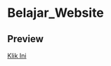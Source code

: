 # Belajar_Website

## Preview 

<a href="https://htmlpreview.github.io/?https://github.com/Cipaxdragon/Setadi/blob/main/index.html">Klik Ini</a>
  



